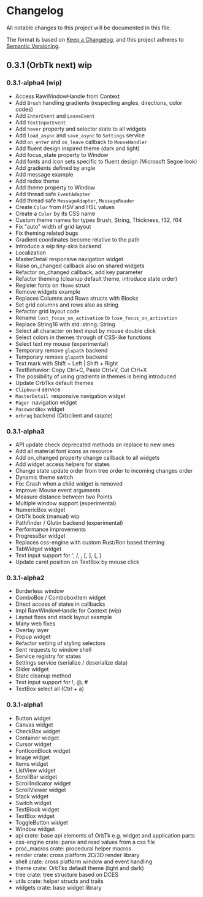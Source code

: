 # Changelog
All notable changes to this project will be documented in this file.

The format is based on [Keep a Changelog](https://keepachangelog.com/en/1.0.0/),
and this project adheres to [Semantic Versioning](https://semver.org/spec/v2.0.0.html).

## 0.3.1 (OrbTk next) wip

### 0.3.1-alpha4 (wip)

* Access RawWindowHandle from Context
* Add `Brush` handling gradients (respecting angles, directions, color codes)
* Add `EnterEvent` and `LeaveEvent`
* Add `TextInputEvent`
* Add `hover` property and selector state to all widgets
* Add `load_async` and `save_async` to `Settings` service
* Add `on_enter` and `on_leave` callback to `MouseHandler`
* Add fluent design inspired theme (dark and light)
* Add focus_state property to Window
* Add fonts and icon sets specific to fluent design (Microsoft Segoe look)
* Add gradients defined by angle
* Add message example
* Add redox theme
* Add theme property to Window
* Add thread safe `EventAdapter`
* Add thread safe `MessageAdapter`, `MessageReader`
* Create `Color` from HSV and HSL values
* Create a `Color` by its CSS name
* Custom theme names for types Brush, String, Thickness, f32, f64
* Fix "auto" width of grid layout
* Fix theming related bugs
* Gradient coordinates become relative to the path
* Introduce a wip tiny-skia backend
* Localization
* MasterDetail responsive navigation widget
* Raise on_changed callback also on shared widgets
* Refactor on_changed callback, add key parameter
* Refactor theming (cleanup default theme, introduce state order)
* Register fonts on `Theme` struct
* Remove widgets example
* Replaces Columns and Rows structs with Blocks
* Set grid columns and rows also as string
* Refactor grid layout code
* Rename `lost_focus_on_activation` to `lose_focus_on_activation`
* Replace String16 with std::string::String
* Select all character on text input by mouse double click
* Select colors in themes through of CSS-like functions
* Select text my mouse (experimental)
* Temporary remove `glupath` backend
* Temporary remove `glupath` backend
* Text mark with Shift + Left | Shift + Right
* TextBehavior: Copy Ctrl+C, Paste Ctrl+V, Cut Ctrl+X
* The possibility of using gradients in themes is being introduced
* Update OrbTks default themes
* `Clipboard` service
* `MasterDetail `responsive navigation widget
* `Pager `navigation widget
* `PasswordBox` widget
* `orbraq` backend (Orbclient and raqote)

### 0.3.1-alpha3

* API update check deprecated methods an replace to new ones
* Add all material font icons as resource
* Add on_changed property change callback to all widgets
* Add widget access helpers for states
* Change state update order from tree order to incoming changes order
* Dynamic theme switch
* Fix: Crash when a child widget is removed
* Improve: Mouse event arguments
* Measure distance between two Points
* Multiple window support (experimental)
* NumericBox widget
* OrbTk book (manual) wip
* Pathfinder / Glutin backend (experimental)
* Performance improvements
* ProgressBar widget
* Replaces css-engine with custom Rust/Ron based theming
* TabWidget widget
* Text input support for ', /, \, [, ], {, }
* Update caret position on TextBox by mouse click

### 0.3.1-alpha2

* Borderless window
* ComboBox / ComboboxItem widget
* Direct access of states in callbacks
* Impl RawWindowHandle for Context (wip)
* Layout fixes and stack layout example
* Many web fixes
* Overlay layer
* Popup widget
* Refactor setting of styling selectors
* Sent requests to window shell
* Service registry for states
* Settings service (serialize / deserialize data)
* Slider widget
* State cleanup method
* Text input support for !, @, #
* TextBox select all (Ctrl + a)

### 0.3.1-alpha1

* Button widget
* Canvas widget
* CheckBox widget
* Container widget
* Cursor widget
* FontIconBlock widget
* Image widget
* Items widget
* ListView widget
* ScrollBar widget
* ScrollIndicator widget
* ScrollViewer widget
* Stack widget
* Switch widget
* TextBlock widget
* TextBox widget
* ToggleButton widget
* Window widget
* api crate: base api elements of OrbTk e.g. widget and application parts
* css-engine crate: parse and read values from a css file
* proc_macros crate: procedural helper macros
* render crate: cross platform 2D/3D render library
* shell crate: cross platform window and event handling
* theme crate: OrbTks default theme (light and dark)
* tree crate: tree structure based on DCES
* utils crate: helper structs and traits
* widgets crate: base widget library
